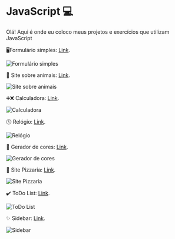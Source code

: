 # JavaScript 💻

Olá! Aqui é onde eu coloco meus projetos e exercícios que utilizam JavaScript

<p>🖥️Formulário simples: <a href="https://suzanadossantos.github.io/javascript/formulario/">Link</a>.</p>

![Formulário simples](https://user-images.githubusercontent.com/94690066/218333874-db8c85fa-bd62-4229-ad3f-f88fb5c69d8d.png)

<p>🐳 Site sobre animais: <a href="https://suzanadossantos.github.io/javascript/site-animais/">Link</a>.<p/>

![Site sobre animais](https://user-images.githubusercontent.com/94690066/218333942-7fbb026a-0d66-4ba2-9233-b5d76026fca2.png)

<p>➕❌ Calculadora: <a href="https://suzanadossantos.github.io/javascript/calculadora/">Link</a>.<p/>

![Calculadora](https://user-images.githubusercontent.com/94690066/218333981-4f31dd18-c966-4dd4-a115-8431d3f705a5.png)

<p>🕔 Relógio: <a href="https://suzanadossantos.github.io/javascript/relogio/">Link</a>.<p/>

![Relógio](https://user-images.githubusercontent.com/94690066/218334002-296bc08f-c659-4c8d-b86b-3cf56fa9ed35.png)

<p>🎨 Gerador de cores: <a href="https://suzanadossantos.github.io/javascript/gerador-de-cores/">Link</a>.<p/>

![Gerador de cores](https://user-images.githubusercontent.com/94690066/218334008-02882e23-deea-4eab-94bc-189931ca8221.png)

<p>🍕 Site Pizzaria: <a href="https://suzanadossantos.github.io/javascript/site-pizzaria/">Link</a>.<p/>

![Site Pizzaria](https://user-images.githubusercontent.com/94690066/218334044-059f69a6-c2c9-4213-8891-3841c8e3e443.png)

<p>✔️ ToDo List: <a href="https://suzanadossantos.github.io/javascript/todo-list/">Link</a>.<p/>

![ToDo List](https://user-images.githubusercontent.com/94690066/218334056-f5dd9fe7-00b1-4251-890a-c23111b4a3e2.png)

<p>✨ Sidebar: <a href="https://suzanadossantos.github.io/javascript/sidebar/">Link</a>.<p/>

![Sidebar](https://user-images.githubusercontent.com/94690066/218334074-6a0daf9d-3fa4-45c7-9767-61d6ac318c33.png)
